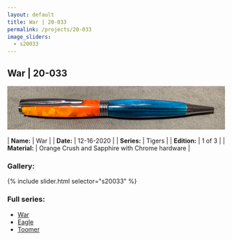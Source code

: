```yaml
---
layout: default
title: War | 20-033
permalink: /projects/20-033
image_sliders:
  - s20033
---
```


## War | 20-033

![Your Pencil](/projects/imgs/20033/header-20-033.png)

| **Name:**     | War   |
| **Date:**     | 12-16-2020  |
| **Series:**   | Tigers                                         |
| **Edition:**  | 1 of 3      |
| **Material:** | Orange Crush and Sapphire with Chrome hardware |

### Gallery:

{% include slider.html selector="s20033" %}

### Full series:

- [War](/projects/20-033)
- [Eagle](/projects/20-032)
- [Toomer](/projects/20-034)
